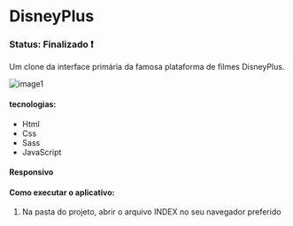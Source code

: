 <h1> DisneyPlus </h1>

<h3> Status: Finalizado ❗ </h3>

<p> Um clone da interface primária da famosa plataforma de filmes DisneyPlus. </p>

![image1](https://user-images.githubusercontent.com/66790414/127543444-c2daf5bf-84a7-45a0-93ea-773724e4629d.jpg)

<h4> tecnologias: </h4>

+ Html
+ Css
+ Sass
+ JavaScript

<h4> Responsivo </h4>


<h4> Como executar o aplicativo: </h4>

1) Na pasta do projeto, abrir o arquivo INDEX no seu navegador preferido


